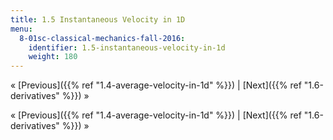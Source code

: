 ```yaml
---
title: 1.5 Instantaneous Velocity in 1D
menu:
  8-01sc-classical-mechanics-fall-2016:
    identifier: 1.5-instantaneous-velocity-in-1d
    weight: 180
---
```

« [Previous]({{% ref "1.4-average-velocity-in-1d" %}}) | [Next]({{% ref "1.6-derivatives" %}}) »

« [Previous]({{% ref "1.4-average-velocity-in-1d" %}}) | [Next]({{% ref "1.6-derivatives" %}}) »
